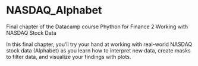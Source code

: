 # NASDAQ_Alphabet

Final chapter of the Datacamp course Phython for Finance 2
Working with NASDAQ Stock Data

In this final chapter, you’ll try your hand at working with real-world NASDAQ stock data  (Alphabet) as you learn how to interpret new data, create masks to filter data, and visualize your findings with plots.
